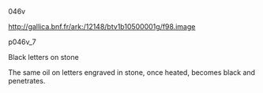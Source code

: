 046v

http://gallica.bnf.fr/ark:/12148/btv1b10500001g/f98.image



p046v_7

Black letters on stone



The same oil on letters engraved in stone, once heated, becomes black and penetrates.